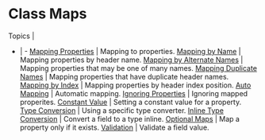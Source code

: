 ﻿# Class Maps

Topics | &nbsp;
- | -
[Mapping Properties](/examples/configuration/class-maps/mapping-properties) | Mapping to properties.
[Mapping by Name](/examples/configuration/class-maps/mapping-by-name) | Mapping properties by header name.
[Mapping by Alternate Names](/examples/configuration/class-maps/mapping-by-alternate-names) | Mapping properties that may be one of many names.
[Mapping Duplicate Names](/examples/configuration/class-maps/mapping-duplicate-names) | Mapping properties that have duplicate header names.
[Mapping by Index](/examples/configuration/class-maps/mapping-by-index) | Mapping properties by header index position.
[Auto Mapping](/examples/configuration/class-maps/auto-mapping) | Automatic mapping.
[Ignoring Properties](/examples/configuration/class-maps/ignoring-properties) | Ignoring mapped properites.
[Constant Value](/examples/configuration/class-maps/constant-value) | Setting a constant value for a property.
[Type Conversion](/examples/configuration/class-maps/type-conversion) | Using a specific type converter.
[Inline Type Conversion](/examples/configuration/class-maps/inline-type-conversion) | Convert a field to a type inline.
[Optional Maps](/examples/configuration/class-maps/optional-maps) | Map a property only if it exists.
[Validation](/examples/configuration/class-maps/validation) | Validate a field value.
